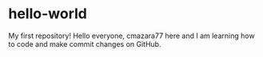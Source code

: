 # hello-world
My first repository!
Hello everyone, cmazara77 here and I am learning how to code and make commit changes on GitHub.
